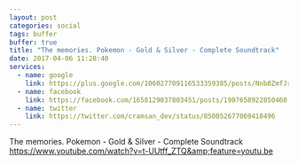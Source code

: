 ```yaml
---
layout: post
categories: social
tags: buffer
buffer: true
title: "The memories. Pokemon - Gold & Silver - Complete Soundtrack"
date: 2017-04-06 11:28:40
services: 
  - name: google
    link: https://plus.google.com/106027709116533359385/posts/Nnb8ZmfJr48
  - name: facebook
    link: https://facebook.com/1658129037803451/posts/1907658922850460
  - name: twitter
    link: https://twitter.com/cramsan_dev/status/850052677069418496
---
```

The memories. Pokemon - Gold &amp; Silver - Complete Soundtrack <a class="url" href="https://www.youtube.com/watch?v=t-UUtff_ZTQ&amp;feature=youtu.be" rel="external nofollow" target="_blank">https://www.youtube.com/watch?v=t-UUtff_ZTQ&amp;feature=youtu.be</a>
